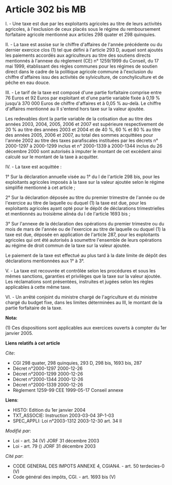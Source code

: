 # Article 302 bis MB

I. - Une taxe est due par les exploitants agricoles au titre de leurs activités agricoles, à l'exclusion de ceux placés sous
le régime du remboursement forfaitaire agricole mentionné aux articles 298 quater et 298 quinquies.

II. - La taxe est assise sur le chiffre d'affaires de l'année précédente ou du dernier exercice clos (1) tel que défini à
l'article 293 D, auquel sont ajoutés les paiements accordés aux agriculteurs au titre des soutiens directs mentionnés à
l'annexe du règlement (CE) n° 1259/1999 du Conseil, du 17 mai 1999, établissant des règles communes pour les régimes de
soutien direct dans le cadre de la politique agricole commune à l'exclusion du chiffre d'affaires issu des activités de
sylviculture, de conchyliculture et de pêche en eau douce.

III. - Le tarif de la taxe est composé d'une partie forfaitaire comprise entre 76 Euros et 92 Euros par exploitant et d'une
partie variable fixée à 0,19 % jusqu'à 370 000 Euros de chiffre d'affaires et à 0,05 % au-delà. Le chiffre d'affaires
mentionné au II s'entend hors taxe sur la valeur ajoutée.

Les redevables dont la partie variable de la cotisation due au titre des années 2003, 2004, 2005, 2006 et 2007 est supérieure
respectivement de 20 % au titre des années 2003 et 2004 et de 40 %, 60 % et 80 % au titre des années 2005, 2006 et 2007, au
total des sommes acquittées pour l'année 2002 au titre des taxes parafiscales instituées par les décrets n° 2000-1297 à
2000-1299 inclus et n° 2000-1339 à 2000-1344 inclus du 26 décembre 2000 sont autorisés à imputer le montant de cet excédent
ainsi calculé sur le montant de la taxe à acquitter.

IV. - La taxe est acquittée :

1° Sur la déclaration annuelle visée au 1° du I de l'article 298 bis, pour les exploitants agricoles imposés à la taxe sur la
valeur ajoutée selon le régime simplifié mentionné à cet article ;

2° Sur la déclaration déposée au titre du premier trimestre de l'année ou de l'exercice au titre de laquelle ou duquel (1) la
taxe est due, pour les exploitants agricoles ayant opté pour le dépôt de déclarations trimestrielles et mentionnés au
troisième alinéa du I de l'article 1693 bis ;

3° Sur l'annexe de la déclaration des opérations du premier trimestre ou du mois de mars de l'année ou de l'exercice au titre
de laquelle ou duquel (1) la taxe est due, déposée en application de l'article 287, pour les exploitants agricoles qui ont
été autorisés à soumettre l'ensemble de leurs opérations au régime de droit commun de la taxe sur la valeur ajoutée.

Le paiement de la taxe est effectué au plus tard à la date limite de dépôt des déclarations mentionnées aux 1° à 3°.

V. - La taxe est recouvrée et contrôlée selon les procédures et sous les mêmes sanctions, garanties et privilèges que la taxe
sur la valeur ajoutée. Les réclamations sont présentées, instruites et jugées selon les règles applicables à cette même taxe.

VI. - Un arrêté conjoint du ministre chargé de l'agriculture et du ministre chargé du budget fixe, dans les limites
déterminées au III, le montant de la partie forfaitaire de la taxe.

**Nota:**

(1) Ces dispositions sont applicables aux exercices ouverts à compter du 1er janvier 2005.

**Liens relatifs à cet article**

_Cite_:

  - CGI 298 quater, 298 quinquies, 293 D, 298 bis, 1693 bis, 287
  - Décret n°2000-1297 2000-12-26
  - Décret n°2000-1299 2000-12-26
  - Décret n°2000-1344 2000-12-26
  - Décret n°2000-1339 2000-12-26
  - Règlement 1259-99 CEE 1999-05-17 Conseil annexe

**Liens**:

  - HISTO: Edition du 1er janvier 2004
  - TXT_ASSOCIE: Instruction 2003-03-04 3P-1-03
  - SPEC_APPLI: Loi n°2003-1312 2003-12-30 art. 34 II

_Modifié par_:

  - Loi - art. 34 (V) JORF 31 décembre 2003
  - Loi - art. 79 () JORF 31 décembre 2003

_Cité par_:

  - CODE GENERAL DES IMPOTS ANNEXE 4, CGIAN4. - art. 50 terdecies-0 (V)
  - Code général des impôts, CGI. - art. 1693 bis (V)
